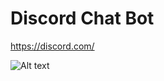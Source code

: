 # Discord Chat Bot
https://discord.com/

![Alt text](https://user-images.githubusercontent.com/55467370/102504291-ed877080-4080-11eb-92c4-f9f2ad6966f0.png?raw=true "Title")


